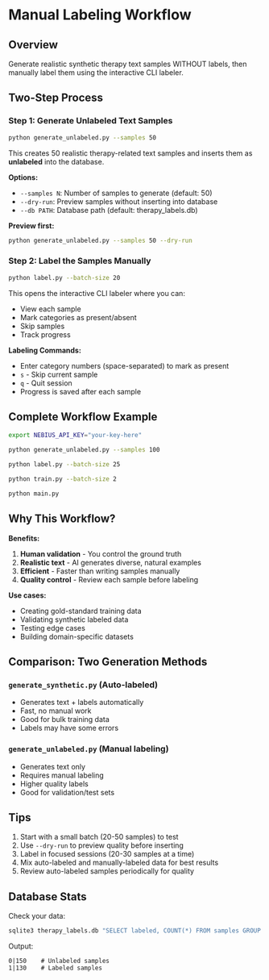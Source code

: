 # Manual Labeling Workflow

## Overview

Generate realistic synthetic therapy text samples WITHOUT labels, then manually label them using the interactive CLI labeler.

## Two-Step Process

### Step 1: Generate Unlabeled Text Samples

```bash
python generate_unlabeled.py --samples 50
```

This creates 50 realistic therapy-related text samples and inserts them as **unlabeled** into the database.

**Options:**
- `--samples N`: Number of samples to generate (default: 50)
- `--dry-run`: Preview samples without inserting into database
- `--db PATH`: Database path (default: therapy_labels.db)

**Preview first:**
```bash
python generate_unlabeled.py --samples 50 --dry-run
```

### Step 2: Label the Samples Manually

```bash
python label.py --batch-size 20
```

This opens the interactive CLI labeler where you can:
- View each sample
- Mark categories as present/absent
- Skip samples
- Track progress

**Labeling Commands:**
- Enter category numbers (space-separated) to mark as present
- `s` - Skip current sample
- `q` - Quit session
- Progress is saved after each sample

## Complete Workflow Example

```bash
export NEBIUS_API_KEY="your-key-here"

python generate_unlabeled.py --samples 100

python label.py --batch-size 25

python train.py --batch-size 2

python main.py
```

## Why This Workflow?

**Benefits:**
1. **Human validation** - You control the ground truth
2. **Realistic text** - AI generates diverse, natural examples
3. **Efficient** - Faster than writing samples manually
4. **Quality control** - Review each sample before labeling

**Use cases:**
- Creating gold-standard training data
- Validating synthetic labeled data
- Testing edge cases
- Building domain-specific datasets

## Comparison: Two Generation Methods

### `generate_synthetic.py` (Auto-labeled)
- Generates text + labels automatically
- Fast, no manual work
- Good for bulk training data
- Labels may have some errors

### `generate_unlabeled.py` (Manual labeling)
- Generates text only
- Requires manual labeling
- Higher quality labels
- Good for validation/test sets

## Tips

1. Start with a small batch (20-50 samples) to test
2. Use `--dry-run` to preview quality before inserting
3. Label in focused sessions (20-30 samples at a time)
4. Mix auto-labeled and manually-labeled data for best results
5. Review auto-labeled samples periodically for quality

## Database Stats

Check your data:
```bash
sqlite3 therapy_labels.db "SELECT labeled, COUNT(*) FROM samples GROUP BY labeled;"
```

Output:
```
0|150    # Unlabeled samples
1|130    # Labeled samples
```

